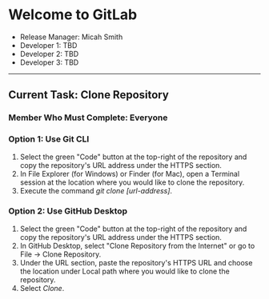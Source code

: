 # Welcome to GitLab
- Release Manager: Micah Smith
- Developer 1: TBD
- Developer 2: TBD
- Developer 3: TBD

---

## Current Task: Clone Repository
### Member Who Must Complete: Everyone
### Option 1: Use Git CLI
1. Select the green "Code" button at the top-right of the repository and copy the repository's URL address under the HTTPS section.
2. In File Explorer (for Windows) or Finder (for Mac), open a Terminal session at the location where you would like to clone the repository.
3. Execute the command *git clone [url-address]*.

### Option 2: Use GitHub Desktop
1. Select the green "Code" button at the top-right of the repository and copy the repository's URL address under the HTTPS section.
2. In GitHub Desktop, select "Clone Repository from the Internet" or go to File -> Clone Repository.
3. Under the URL section, paste the repository's HTTPS URL and choose the location under Local path where you would like to clone the repository.
4. Select *Clone*.